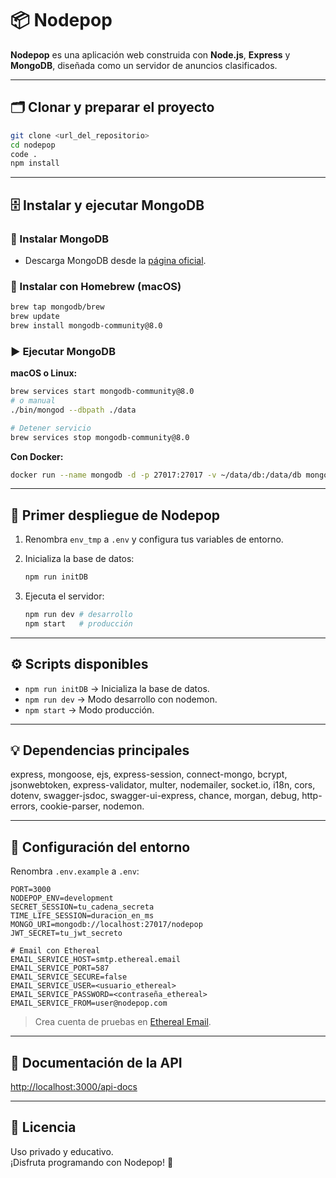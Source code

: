 # 📦 Nodepop

**Nodepop** es una aplicación web construida con **Node.js**, **Express** y **MongoDB**, diseñada como un servidor de anuncios clasificados.

---

## 🗂️ Clonar y preparar el proyecto

```bash
git clone <url_del_repositorio>
cd nodepop
code .
npm install
```

---

## 🗄️ Instalar y ejecutar MongoDB

### 🔗 Instalar MongoDB

- Descarga MongoDB desde la [página oficial](https://www.mongodb.com/try/download/community).

### 🍏 Instalar con Homebrew (macOS)

```bash
brew tap mongodb/brew
brew update
brew install mongodb-community@8.0
```

### ▶️ Ejecutar MongoDB

**macOS o Linux:**

```bash
brew services start mongodb-community@8.0
# o manual
./bin/mongod --dbpath ./data

# Detener servicio
brew services stop mongodb-community@8.0
```

**Con Docker:**

```bash
docker run --name mongodb -d -p 27017:27017 -v ~/data/db:/data/db mongo:8.0
```

---

## 🚀 Primer despliegue de Nodepop

1. Renombra `env_tmp` a `.env` y configura tus variables de entorno.

2. Inicializa la base de datos:

   ```bash
   npm run initDB
   ```

3. Ejecuta el servidor:

   ```bash
   npm run dev # desarrollo
   npm start   # producción
   ```

---

## ⚙️ Scripts disponibles

- `npm run initDB` → Inicializa la base de datos.
- `npm run dev` → Modo desarrollo con nodemon.
- `npm start` → Modo producción.

---

## 💡 Dependencias principales

express, mongoose, ejs, express-session, connect-mongo, bcrypt, jsonwebtoken, express-validator, multer, nodemailer, socket.io, i18n, cors, dotenv, swagger-jsdoc, swagger-ui-express, chance, morgan, debug, http-errors, cookie-parser, nodemon.

---

## 📄 Configuración del entorno

Renombra `.env.example` a `.env`:

```env
PORT=3000
NODEPOP_ENV=development
SECRET_SESSION=tu_cadena_secreta
TIME_LIFE_SESSION=duracion_en_ms
MONGO_URI=mongodb://localhost:27017/nodepop
JWT_SECRET=tu_jwt_secreto

# Email con Ethereal
EMAIL_SERVICE_HOST=smtp.ethereal.email
EMAIL_SERVICE_PORT=587
EMAIL_SERVICE_SECURE=false
EMAIL_SERVICE_USER=<usuario_ethereal>
EMAIL_SERVICE_PASSWORD=<contraseña_ethereal>
EMAIL_SERVICE_FROM=user@nodepop.com
```

> Crea cuenta de pruebas en [Ethereal Email](https://ethereal.email/create).

---

## 📖 Documentación de la API

[http://localhost:3000/api-docs](http://localhost:3000/api-docs)

---

## 📝 Licencia

Uso privado y educativo.\
¡Disfruta programando con Nodepop! 🚀

